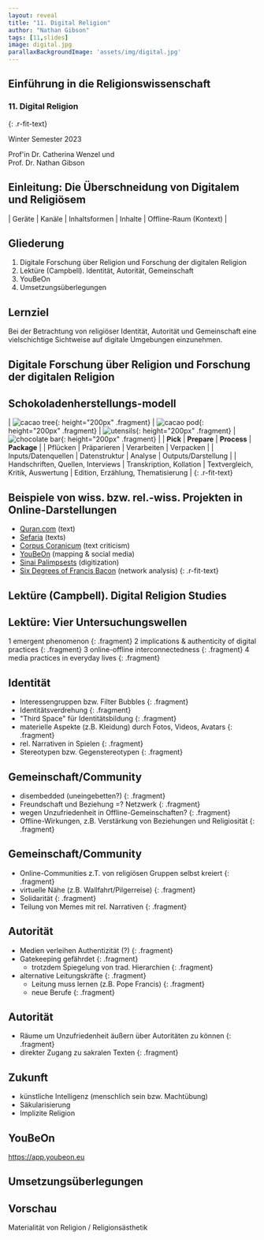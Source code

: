 ```yaml
---
layout: reveal
title: "11. Digital Religion"
author: "Nathan Gibson"
tags: [11,slides]
image: digital.jpg
parallaxBackgroundImage: 'assets/img/digital.jpg'
---
```


## Einführung in die Religionswissenschaft

### 11. Digital Religion
{: .r-fit-text}

Winter Semester 2023  

Prof'in Dr. Catherina Wenzel und  
Prof. Dr. Nathan Gibson 

## Einleitung: Die Überschneidung von Digitalem und Religiösem

| Geräte  | Kanäle  | Inhaltsformen   | Inhalte | Offline-Raum (Kontext) |

## Gliederung

1. Digitale Forschung über Religion und Forschung der digitalen Religion
2. Lektüre (Campbell). Identität, Autorität, Gemeinschaft
3. YouBeOn
4. Umsetzungsüberlegungen

## Lernziel

<i class="fa-solid fa-check"></i> Bei der Betrachtung von religiöser Identität, Autorität und Gemeinschaft eine vielschichtige Sichtweise auf digitale Umgebungen einzunehmen.

## Digitale Forschung über Religion und Forschung der digitalen Religion

## Schokoladenherstellungs-modell

| ![cacao tree](../assets/img/cacao.svg){: height="200px" .fragment} | ![cacao pod](../assets/img/seed.svg){: height="200px" .fragment} | ![utensils](../assets/img/utensils.svg){: height="200px" .fragment} | ![chocolate bar](../assets/img/chocolate.svg){: height="200px" .fragment} |
| **Pick** | **Prepare** | **Process** | **Package** |
| Pflücken | Präparieren | Verarbeiten | Verpacken |
| Inputs/Datenquellen | Datenstruktur | Analyse | Outputs/Darstellung |
| Handschriften, Quellen, Interviews | Transkription, Kollation | Textvergleich, Kritik, Auswertung | Edition, Erzählung, Thematisierung |
{: .r-fit-text}

## Beispiele von wiss. bzw. rel.-wiss. Projekten in Online-Darstellungen

- [Quran.com](https://quran.com/) (text)
- [Sefaria](https://www.sefaria.org) (texts)
- [Corpus Coranicum](https://corpuscoranicum.de) (text criticism) 
- [YouBeOn](https://app.youbeon.eu/places) (mapping & social media)
- [Sinai Palimpsests](https://sinaimanuscripts.library.ucla.edu/) (digitization)
- [Six Degrees of Francis Bacon](http://www.sixdegreesoffrancisbacon.com/) (network analysis)
{: .r-fit-text}

## Lektüre (Campbell). Digital Religion Studies


## Lektüre: Vier Untersuchungswellen

1 emergent phenomenon
{: .fragment}
2 implications & authenticity of digital practices
{: .fragment}
3 online-offline interconnectedness
{: .fragment}
4 media practices in everyday lives
{: .fragment}


## Identität

- Interessengruppen bzw. Filter Bubbles
{: .fragment}
- Identitätsverdrehung
{: .fragment}
- "Third Space" für Identitätsbildung
{: .fragment}
- materielle Aspekte (z.B. Kleidung) durch Fotos, Videos, Avatars
{: .fragment}
- rel. Narrativen in Spielen
{: .fragment}
- Stereotypen bzw. Gegenstereotypen
{: .fragment}

## Gemeinschaft/Community

- disembedded (uneingebetten?)
{: .fragment}
- Freundschaft und Beziehung =? Netzwerk
{: .fragment}
- wegen Unzufriedenheit in Offline-Gemeinschaften?
{: .fragment}
- Offline-Wirkungen, z.B. Verstärkung von Beziehungen und Religiosität
{: .fragment}

## Gemeinschaft/Community

- Online-Communities z.T. von religiösen Gruppen selbst kreiert
{: .fragment}
- virtuelle Nähe (z.B. Wallfahrt/Pilgerreise)
{: .fragment}
- Solidarität
{: .fragment}
- Teilung von Memes mit rel. Narrativen
{: .fragment}

## Autorität

- Medien verleihen Authentizität (?)
{: .fragment}
- Gatekeeping gefährdet
{: .fragment}
  - trotzdem Spiegelung von trad. Hierarchien
  {: .fragment}
- alternative Leitungskräfte
{: .fragment}
  - Leitung muss lernen (z.B. Pope Francis)
  {: .fragment}
  - neue Berufe
  {: .fragment}

## Autorität

- Räume um Unzufriedenheit äußern über Autoritäten zu können
{: .fragment}
- direkter Zugang zu sakralen Texten
{: .fragment}

## Zukunft

- künstliche Intelligenz (menschlich sein bzw. Machtübung)
- Säkularisierung
- Implizite Religion

## YouBeOn

<https://app.youbeon.eu>

## Umsetzungsüberlegungen

## Vorschau

Materialität von Religion / Religionsästhetik